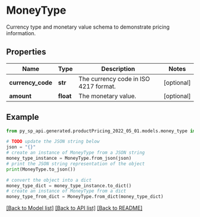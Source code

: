 # MoneyType

Currency type and monetary value schema to demonstrate pricing information.

## Properties

Name | Type | Description | Notes
------------ | ------------- | ------------- | -------------
**currency_code** | **str** | The currency code in ISO 4217 format. | [optional] 
**amount** | **float** | The monetary value. | [optional] 

## Example

```python
from py_sp_api.generated.productPricing_2022_05_01.models.money_type import MoneyType

# TODO update the JSON string below
json = "{}"
# create an instance of MoneyType from a JSON string
money_type_instance = MoneyType.from_json(json)
# print the JSON string representation of the object
print(MoneyType.to_json())

# convert the object into a dict
money_type_dict = money_type_instance.to_dict()
# create an instance of MoneyType from a dict
money_type_from_dict = MoneyType.from_dict(money_type_dict)
```
[[Back to Model list]](../README.md#documentation-for-models) [[Back to API list]](../README.md#documentation-for-api-endpoints) [[Back to README]](../README.md)


